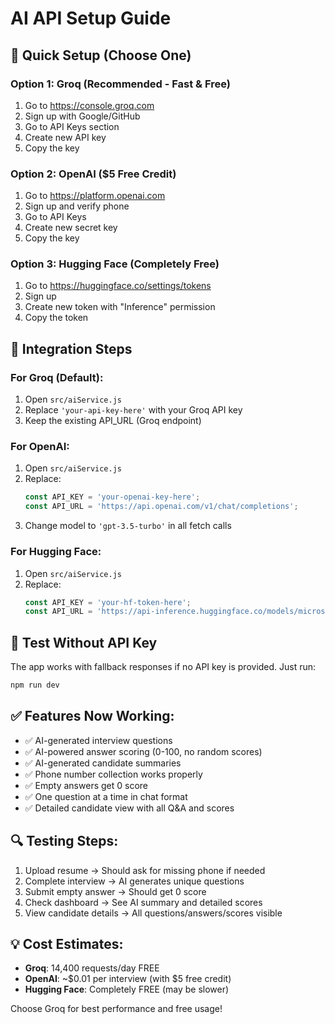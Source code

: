 # AI API Setup Guide

## 🚀 Quick Setup (Choose One)

### Option 1: Groq (Recommended - Fast & Free)
1. Go to https://console.groq.com
2. Sign up with Google/GitHub
3. Go to API Keys section
4. Create new API key
5. Copy the key

### Option 2: OpenAI ($5 Free Credit)
1. Go to https://platform.openai.com
2. Sign up and verify phone
3. Go to API Keys
4. Create new secret key
5. Copy the key

### Option 3: Hugging Face (Completely Free)
1. Go to https://huggingface.co/settings/tokens
2. Sign up
3. Create new token with "Inference" permission
4. Copy the token

## 🔧 Integration Steps

### For Groq (Default):
1. Open `src/aiService.js`
2. Replace `'your-api-key-here'` with your Groq API key
3. Keep the existing API_URL (Groq endpoint)

### For OpenAI:
1. Open `src/aiService.js`
2. Replace:
   ```js
   const API_KEY = 'your-openai-key-here';
   const API_URL = 'https://api.openai.com/v1/chat/completions';
   ```
3. Change model to `'gpt-3.5-turbo'` in all fetch calls

### For Hugging Face:
1. Open `src/aiService.js`
2. Replace:
   ```js
   const API_KEY = 'your-hf-token-here';
   const API_URL = 'https://api-inference.huggingface.co/models/microsoft/DialoGPT-large';
   ```

## 🧪 Test Without API Key
The app works with fallback responses if no API key is provided. Just run:
```bash
npm run dev
```

## ✅ Features Now Working:
- ✅ AI-generated interview questions
- ✅ AI-powered answer scoring (0-100, no random scores)
- ✅ AI-generated candidate summaries
- ✅ Phone number collection works properly
- ✅ Empty answers get 0 score
- ✅ One question at a time in chat format
- ✅ Detailed candidate view with all Q&A and scores

## 🔍 Testing Steps:
1. Upload resume → Should ask for missing phone if needed
2. Complete interview → AI generates unique questions
3. Submit empty answer → Should get 0 score
4. Check dashboard → See AI summary and detailed scores
5. View candidate details → All questions/answers/scores visible

## 💡 Cost Estimates:
- **Groq**: 14,400 requests/day FREE
- **OpenAI**: ~$0.01 per interview (with $5 free credit)
- **Hugging Face**: Completely FREE (may be slower)

Choose Groq for best performance and free usage!